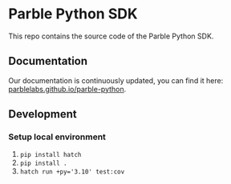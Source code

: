 # Parble Python SDK

This repo contains the source code of the Parble Python SDK.

## Documentation

Our documentation is continuously updated, you can find it here: [parblelabs.github.io/parble-python](https://parblelabs.github.io/parble-python/).


## Development

### Setup local environment

1. `pip install hatch`
2. `pip install .`
3. `hatch run +py='3.10' test:cov`
